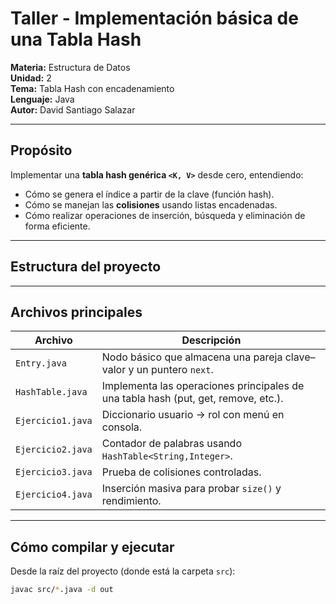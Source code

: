 # Taller - Implementación básica de una Tabla Hash

**Materia:** Estructura de Datos  
**Unidad:** 2  
**Tema:** Tabla Hash con encadenamiento  
**Lenguaje:** Java  
**Autor:** David Santiago Salazar  

---

## Propósito

Implementar una **tabla hash genérica `<K, V>`** desde cero, entendiendo:

- Cómo se genera el índice a partir de la clave (función hash).  
- Cómo se manejan las **colisiones** usando listas encadenadas.  
- Cómo realizar operaciones de inserción, búsqueda y eliminación de forma eficiente.

---

## Estructura del proyecto
---
## Archivos principales
| Archivo | Descripción |
|----------|-------------|
| `Entry.java` | Nodo básico que almacena una pareja clave–valor y un puntero `next`. |
| `HashTable.java` | Implementa las operaciones principales de una tabla hash (put, get, remove, etc.). |
| `Ejercicio1.java` | Diccionario usuario → rol con menú en consola. |
| `Ejercicio2.java` | Contador de palabras usando `HashTable<String,Integer>`. |
| `Ejercicio3.java` | Prueba de colisiones controladas. |
| `Ejercicio4.java` | Inserción masiva para probar `size()` y rendimiento. |
---
## Cómo compilar y ejecutar
Desde la raíz del proyecto (donde está la carpeta `src`):
```bash
javac src/*.java -d out




